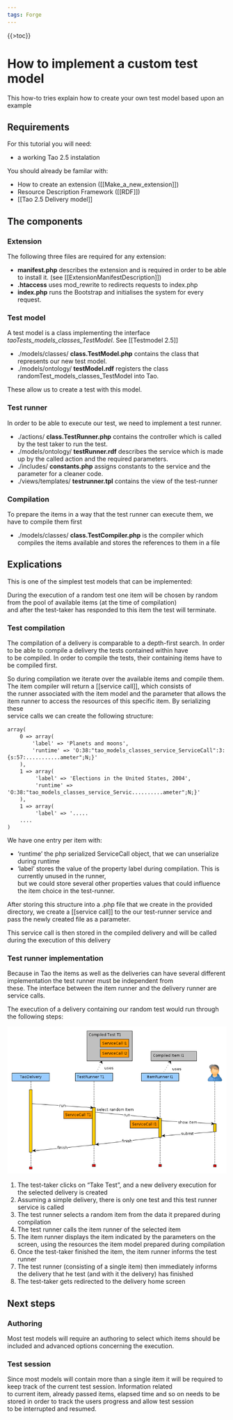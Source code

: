 ```yaml
---
tags: Forge
---
```


{{\>toc}}

How to implement a custom test model
====================================

This how-to tries explain how to create your own test model based upon an example

Requirements
------------

For this tutorial you will need:

-   a working Tao 2.5 instalation

You should already be familar with:

-   How to create an extension ([[Make\_a\_new\_extension]])
-   Resource Description Framework ([[RDF]])
-   [[Tao 2.5 Delivery model]]

The components
--------------

### Extension

The following three files are required for any extension:

-   **manifest.php** describes the extension and is required in order to be able to install it. (see [[ExtensionManifestDescription]])
-   **.htaccess** uses mod\_rewrite to redirects requests to index.php
-   **index.php** runs the Bootstrap and initialises the system for every request.

### Test model

A test model is a class implementing the interface *taoTests\_models\_classes\_TestModel*. See [[Testmodel 2.5]]

-   ./models/classes/ **class.TestModel.php** contains the class that represents our new test model.
-   ./models/ontology/ **testModel.rdf** registers the class randomTest\_models\_classes\_TestModel into Tao.

These allow us to create a test with this model.

### Test runner

In order to be able to execute our test, we need to implement a test runner.

-   ./actions/ **class.TestRunner.php** contains the controller which is called by the test taker to run the test.
-   ./models/ontology/ **testRunner.rdf** describes the service which is made up by the called action and the required parameters.
-   ./includes/ **constants.php** assigns constants to the service and the parameter for a cleaner code.
-   ./views/templates/ **testrunner.tpl** contains the view of the test-runner

### Compilation

To prepare the items in a way that the test runner can execute them, we have to compile them first

-   ./models/classes/ **class.TestCompiler.php** is the compiler which compiles the items available and stores the references to them in a file

Explications
------------

This is one of the simplest test models that can be implemented:

During the execution of a random test one item will be chosen by random from the pool of available items (at the time of compilation)\
and after the test-taker has responded to this item the test will terminate.

### Test compilation

The compilation of a delivery is comparable to a depth-first search. In order to be able to compile a delivery the tests contained within have\
to be compiled. In order to compile the tests, their containing items have to be compiled first.

So during compilation we iterate over the available items and compile them. The item compiler will return a [[service call]], which consists of\
the runner associated with the item model and the parameter that allows the item runner to access the resources of this specific item. By serializing these\
service calls we can create the following structure:

    array(
        0 => array(
            'label' => 'Planets and moons',
            'runtime' => 'O:38:"tao_models_classes_service_ServiceCall":3:{s:57:...........ameter";N;}'
        ),
        1 => array(
             'label' => 'Elections in the United States, 2004',
             'runtime' => 'O:38:"tao_models_classes_service_Servic..........ameter";N;}'
        ),
        1 => array(
             'label' => '.....
        ....
    )

We have one entry per item with:

-   ‘runtime’ the php serialized ServiceCall object, that we can unserialize during runtime
-   ‘label’ stores the value of the property label during compilation. This is currently unused in the runner,\
    but we could store several other properties values that could influence the item choice in the test-runner.

After storing this structure into a .php file that we create in the provided directory, we create a [[service call]] to the our test-runner service and pass the newly created file as a parameter.

This service call is then stored in the compiled delivery and will be called during the execution of this delivery

### Test runner implementation

Because in Tao the items as well as the deliveries can have several different implementation the test runner must be independent from\
these. The interface between the item runner and the delivery runner are service calls.

The execution of a delivery containing our random test would run through the following steps:

![](resources/randomDeliveryGraph.png)

1.  The test-taker clicks on “Take Test”, and a new delivery execution for the selected delivery is created
2.  Assuming a simple delivery, there is only one test and this test runner service is called
3.  The test runner selects a random item from the data it prepared during compilation
4.  The test runner calls the item runner of the selected item
5.  The item runner displays the item indicated by the parameters on the screen, using the resources the item model prepared during compilation
6.  Once the test-taker finished the item, the item runner informs the test runner
7.  The test runner (consisting of a single item) then immediately informs the delivery that he test (and with it the delivery) has finished
8.  The test-taker gets redirected to the delivery home screen

Next steps
----------

### Authoring

Most test models will require an authoring to select which items should be included and advanced options concerning the execution.

### Test session

Since most models will contain more than a single item it will be required to keep track of the current test session. Information related\
to current item, already passed items, elapsed time and so on needs to be stored in order to track the users progress and allow test session\
to be interrupted and resumed.

